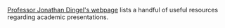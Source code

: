 [Professor Jonathan Dingel's webpage](http://www.jdingel.com/teaching/advice.html) lists a handful of useful resources regarding academic presentations.